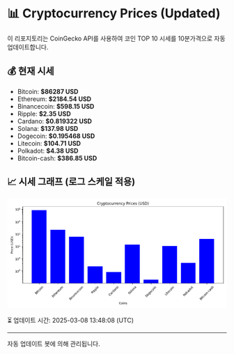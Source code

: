 
# 📊 Cryptocurrency Prices (Updated)

이 리포지토리는 CoinGecko API를 사용하여 코인 TOP 10 시세를 10분가격으로 자동 업데이트합니다.

## 💰 현재 시세
- Bitcoin: **$86287 USD**
- Ethereum: **$2184.54 USD**
- Binancecoin: **$598.15 USD**
- Ripple: **$2.35 USD**
- Cardano: **$0.819322 USD**
- Solana: **$137.98 USD**
- Dogecoin: **$0.195468 USD**
- Litecoin: **$104.71 USD**
- Polkadot: **$4.38 USD**
- Bitcoin-cash: **$386.85 USD**

## 📈 시세 그래프 (로그 스케일 적용)
![Crypto Prices](crypto_prices.png)

⏳ 업데이트 시간: 2025-03-08 13:48:08 (UTC)

---
자동 업데이트 봇에 의해 관리됩니다.
